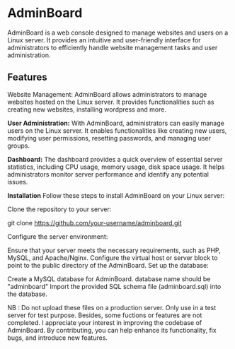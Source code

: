 # AdminBoard

AdminBoard is a web console designed to manage websites and users on a Linux server. It provides an intuitive and user-friendly interface for administrators to efficiently handle website management tasks and user administration.

## Features
Website Management: AdminBoard allows administrators to manage websites hosted on the Linux server. It provides functionalities such as creating new websites, installing wordpress and more.

**User Administration:** With AdminBoard, administrators can easily manage users on the Linux server. It enables functionalities like creating new users, modifying user permissions, resetting passwords, and managing user groups.

**Dashboard:** The dashboard provides a quick overview of essential server statistics, including CPU usage, memory usage, disk space usage. It helps administrators monitor server performance and identify any potential issues.

**Installation**
Follow these steps to install AdminBoard on your Linux server:

Clone the repository to your server:

git clone https://github.com/your-username/adminboard.git

Configure the server environment:

Ensure that your server meets the necessary requirements, such as PHP, MySQL, and Apache/Nginx.
Configure the virtual host or server block to point to the public directory of the AdminBoard.
Set up the database:

Create a MySQL database for AdminBoard.
database name should be "adminboard"
Import the provided SQL schema file (adminboard.sql) into the database.

NB : Do not upload these files on a production server. Only use in a test server for test purpose. Besides, some fuctions or features are not completed. I appreciate your interest in improving the codebase of AdminBoard. By contributing, you can help enhance its functionality, fix bugs, and introduce new features.
